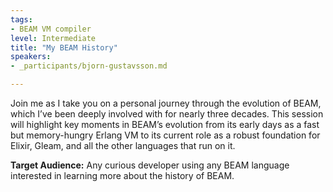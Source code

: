 ```yaml
---
tags:
- BEAM VM compiler
level: Intermediate
title: "My BEAM History"
speakers:
- _participants/bjorn-gustavsson.md

---
```

Join me as I take you on a personal journey through the evolution of BEAM, which I’ve been deeply involved with for nearly three decades. This session will highlight key moments in BEAM’s evolution from its early days as a fast but memory-hungry Erlang VM to its current role as a robust foundation for Elixir, Gleam, and all the other languages that run on it.

**Target Audience:**
Any curious developer using any BEAM language interested in learning more about the history of BEAM.
